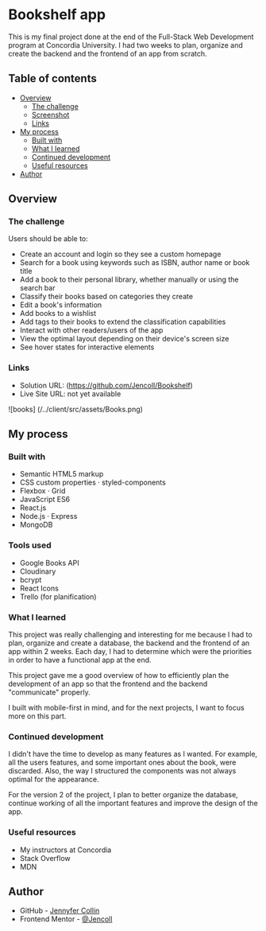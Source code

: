 # Bookshelf app

This is my final project done at the end of the Full-Stack Web Development program at Concordia University. I had two weeks to plan, organize and create the backend and the frontend of an app from scratch.

## Table of contents

- [Overview](#overview)
  - [The challenge](#the-challenge)
  - [Screenshot](#screenshot)
  - [Links](#links)
- [My process](#my-process)
  - [Built with](#built-with)
  - [What I learned](#what-i-learned)
  - [Continued development](#continued-development)
  - [Useful resources](#useful-resources)
- [Author](#author)

## Overview

### The challenge

Users should be able to:

- Create an account and login so they see a custom homepage
- Search for a book using keywords such as ISBN, author name or book title
- Add a book to their personal library, whether manually or using the search bar
- Classify their books based on categories they create
- Edit a book's information
- Add books to a wishlist
- Add tags to their books to extend the classification capabilities
- Interact with other readers/users of the app
- View the optimal layout depending on their device's screen size
- See hover states for interactive elements

### Links

- Solution URL: (https://github.com/Jencoll/Bookshelf)
- Live Site URL: not yet available

![books] (/../client/src/assets/Books.png)

## My process

### Built with

- Semantic HTML5 markup
- CSS custom properties · styled-components
- Flexbox · Grid
- JavaScript ES6
- React.js
- Node.js · Express
- MongoDB

### Tools used

- Google Books API
- Cloudinary
- bcrypt
- React Icons
- Trello (for planification)

### What I learned

This project was really challenging and interesting for me because I had to plan, organize and create a database, the backend and the frontend of an app within 2 weeks. Each day, I had to determine which were the priorities in order to have a functional app at the end.

This project gave me a good overview of how to efficiently plan the development of an app so that the frontend and the backend "communicate" properly.

I built with mobile-first in mind, and for the next projects, I want to focus more on this part.

### Continued development

I didn't have the time to develop as many features as I wanted. For example, all the users features, and some important ones about the book, were discarded.
Also, the way I structured the components was not always optimal for the appearance. 

For the version 2 of the project, I plan to better organize the database, continue working of all the important features and improve the design of the app.


### Useful resources

- My instructors at Concordia
- Stack Overflow
- MDN

## Author

- GitHub - [Jennyfer Collin](https://github.com/Jencoll)
- Frontend Mentor - [@Jencoll](https://www.frontendmentor.io/profile/Jencoll)